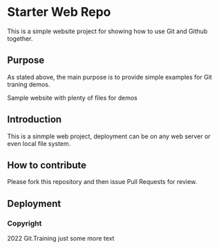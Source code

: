 # Starter Web Repo

This is a simple website project for showing how to use Git and Github together.

## Purpose

As stated above, the main purpose is to provide simple examples for Git traning demos.

Sample website with plenty of files for demos

## Introduction
This is a sinmple web project, deployment can be on any web server or even local file system.

## How to contribute

Please fork this repository and then issue Pull Requests for review.

## Deployment

### Copyright

2022 Git.Training just some more text
